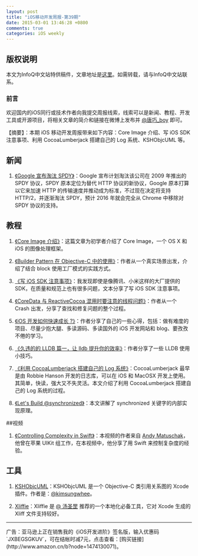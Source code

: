 ```yaml
---
layout: post
title: "iOS移动开发周报-第39期"
date: 2015-03-01 13:46:28 +0800
comments: true
categories: iOS weekly
---
```


## 版权说明

本文为InfoQ中文站特供稿件，文章地址是[这里](http://www.infoq.com/cn/news/2015/02/core-image-introduction)。如需转载，请与InfoQ中文站联系。

### 前言

欢迎国内的iOS同行或技术作者向我提交周报线索，线索可以是新闻、教程、开发工具或开源项目，将相关文章的简介和链接在微博上发布并 [@唐巧_boy](http://weibo.com/tangqiaoboy) 即可。

【摘要】：本期 iOS 移动开发周报带来如下内容：Core Image 介绍、写 iOS SDK 注意事项、利用 CocoaLumberjack 搭建自己的 Log 系统、KSHObjcUML 等。

## 新闻

 1. [《Google 宣布淘汰 SPDY》](http://www.williamlong.info/archives/4142.html)：Google 宣布计划淘汰该公司在 2009 年推出的 SPDY 协议，SPDY 原本定位为替代 HTTP 协议的新协议，Google 原本打算以它来加速 HTTP 的传输速度并推动成为标准，不过现在决定将支持 HTTP/2，并逐渐淘汰 SPDY，预计 2016 年就会完全从 Chrome 中移除对 SPDY 协议的支持。

## 教程

 1. [《Core Image 介绍》](http://objccn.io/issue-21-6/)：这篇文章为初学者介绍了 Core Image，一个 OS X 和 iOS 的图像处理框架。

 1. [《Builder Pattern 在 Objective-C 中的使用》](http://limboy.me/ios/2015/02/07/builder-pattern.html)：作者从一个真实场景出发，介绍了结合 block 使用工厂模式的实践方式。

 1. [《写 iOS SDK 注意事项》](http://blog.devtang.com/blog/2015/01/31/write-sdk-tips/)：我发现即使是像腾讯、小米这样的大厂提供的 SDK，在质量和规范上也有很多问题，文本分享了写 iOS SDK 注意事项。

 1. [《CoreData 与 ReactiveCocoa 混用时要注意的线程问题》](http://imtx.me/archives/1926.html)：作者从一个 Crash 出发，分享了查找和修复问题的整个过程。

 1. [《iOS 开发如何快速成长 ?》](http://www.jianshu.com/p/5adb536fd32b)：作者分享了自己的一些心得，包括：做有难度的项目、尽量少抱大腿、多读源码、多读国外的 iOS 开发网站和 blog、要孜孜不倦的学习。

 1. [《久违的的 LLDB 篇一，让 lldb 提升你的效率》](http://www.jianshu.com/p/f888db82fc27)：作者分享了一些 LLDB 使用小技巧。

 1. [《利用 CocoaLumberjack 搭建自己的 Log 系统》](http://nonomori.farbox.com/post/li-yong-cocoalumberjack-da-jian-zi-ji-de-log-xi-tong)：CocoaLumberjack 最早是由 Robbie Hanson 开发的日志库，可以在 iOS 和 MacOSX 开发上使用。其简单，快读，强大又不失灵活。本文介绍了利用 CocoaLumberjack 搭建自己的 Log 系统的过程。

 1. [《Let's Build @synchronized》](https://mikeash.com/pyblog/friday-qa-2015-02-20-lets-build-synchronized.html)：本文讲解了 synchronized 关键字的内部实现原理。

##视频

 1. [《Controlling Complexity in Swift》](http://realm.io/news/andy-matuschak-controlling-complexity/)：本视频的作者来自 [Andy Matuschak](https://twitter.com/andy_matuschak)，他曾在苹果 UIKit 组工作，在本视频中，他分享了用 Swift 来控制复杂度的经验。

## 工具

 1. [KSHObjcUML](https://github.com/kimsungwhee/KSHObjcUML)：KSHObjcUML 是一个 Objective-C 类引用关系图的 Xcode 插件。作者是：[@kimsungwhee](http://weibo.com/u/2289288323)。

 1. [Xliffie](https://itunes.apple.com/app/id961651406)：Xliffie 是 [@ 汤圣罡](http://weibo.com/lexrus) 推荐的一个本地化必备工具，它对 Xcode 生成的 Xliff 文件支持较好。

 <hr />
广告：亚马逊上正在销售我的《iOS开发进阶》签名版，输入优惠码`JXBEGSGKUV`，可在结帐时减7元，点击查看：[购买链接](http://www.amazon.cn/b?node=1474130071)。

